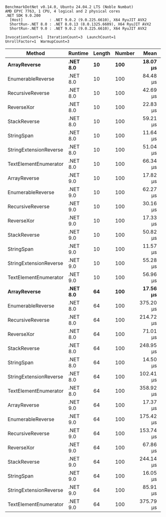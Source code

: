 ```

BenchmarkDotNet v0.14.0, Ubuntu 24.04.2 LTS (Noble Numbat)
AMD EPYC 7763, 1 CPU, 4 logical and 2 physical cores
.NET SDK 9.0.200
  [Host]            : .NET 9.0.2 (9.0.225.6610), X64 RyuJIT AVX2
  ShortRun-.NET 8.0 : .NET 8.0.13 (8.0.1325.6609), X64 RyuJIT AVX2
  ShortRun-.NET 9.0 : .NET 9.0.2 (9.0.225.6610), X64 RyuJIT AVX2

InvocationCount=1  IterationCount=3  LaunchCount=1  
UnrollFactor=1  WarmupCount=3  

```
| Method                 | Runtime  | Length | Number | Mean      | Error       | StdDev    | Median     | Min        | Max       | Allocated |
|----------------------- |--------- |------- |------- |----------:|------------:|----------:|-----------:|-----------:|----------:|----------:|
| **ArrayReverse**           | **.NET 8.0** | **10**     | **100**    |  **18.07 μs** |   **178.91 μs** |  **9.806 μs** |  **15.418 μs** |   **9.868 μs** |  **28.93 μs** |  **10.09 KB** |
| EnumerableReverse      | .NET 8.0 | 10     | 100    |  84.48 μs |   390.09 μs | 21.382 μs |  83.636 μs |  63.528 μs | 106.27 μs |  25.72 KB |
| RecursiveReverse       | .NET 8.0 | 10     | 100    |  42.69 μs |   271.12 μs | 14.861 μs |  37.039 μs |  31.489 μs |  59.55 μs |  33.53 KB |
| ReverseXor             | .NET 8.0 | 10     | 100    |  22.83 μs |   184.71 μs | 10.125 μs |  19.627 μs |  14.686 μs |  34.16 μs |  10.09 KB |
| StackReverse           | .NET 8.0 | 10     | 100    |  59.21 μs |   288.61 μs | 15.820 μs |  56.696 μs |  44.793 μs |  76.13 μs |  31.19 KB |
| StringSpan             | .NET 8.0 | 10     | 100    |  11.64 μs |   160.63 μs |  8.805 μs |   6.638 μs |   6.477 μs |  21.81 μs |   5.41 KB |
| StringExtensionReverse | .NET 8.0 | 10     | 100    |  51.04 μs |   534.23 μs | 29.283 μs |  41.076 μs |  28.042 μs |  84.01 μs |  28.84 KB |
| TextElementEnumerator  | .NET 8.0 | 10     | 100    |  66.34 μs |   103.86 μs |  5.693 μs |  66.915 μs |  60.382 μs |  71.72 μs |  10.09 KB |
| ArrayReverse           | .NET 9.0 | 10     | 100    |  17.82 μs |   188.33 μs | 10.323 μs |  12.373 μs |  11.361 μs |  29.73 μs |  10.09 KB |
| EnumerableReverse      | .NET 9.0 | 10     | 100    |  62.27 μs |   465.78 μs | 25.531 μs |  51.436 μs |  43.942 μs |  91.43 μs |  17.91 KB |
| RecursiveReverse       | .NET 9.0 | 10     | 100    |  30.16 μs |   241.51 μs | 13.238 μs |  24.696 μs |  20.528 μs |  45.26 μs |  33.53 KB |
| ReverseXor             | .NET 9.0 | 10     | 100    |  17.33 μs |   137.20 μs |  7.520 μs |  17.192 μs |   9.878 μs |  24.92 μs |   9.81 KB |
| StackReverse           | .NET 9.0 | 10     | 100    |  50.82 μs |   252.81 μs | 13.857 μs |  43.321 μs |  42.319 μs |  66.81 μs |  31.19 KB |
| StringSpan             | .NET 9.0 | 10     | 100    |  11.57 μs |   167.26 μs |  9.168 μs |   6.333 μs |   6.212 μs |  22.15 μs |   5.13 KB |
| StringExtensionReverse | .NET 9.0 | 10     | 100    |  55.28 μs |   257.84 μs | 14.133 μs |  49.524 μs |  44.935 μs |  71.38 μs |  17.91 KB |
| TextElementEnumerator  | .NET 9.0 | 10     | 100    |  56.96 μs |    59.46 μs |  3.259 μs |  56.706 μs |  53.841 μs |  60.34 μs |  10.09 KB |
| **ArrayReverse**           | **.NET 8.0** | **64**     | **100**    |  **17.56 μs** |   **264.06 μs** | **14.474 μs** |   **9.893 μs** |   **8.541 μs** |  **34.26 μs** |  **30.41 KB** |
| EnumerableReverse      | .NET 8.0 | 64     | 100    | 375.20 μs | 1,145.38 μs | 62.782 μs | 368.861 μs | 315.832 μs | 440.91 μs |  59.31 KB |
| RecursiveReverse       | .NET 8.0 | 64     | 100    | 214.72 μs |   969.97 μs | 53.168 μs | 201.968 μs | 169.096 μs | 273.11 μs | 560.88 KB |
| ReverseXor             | .NET 8.0 | 64     | 100    |  71.01 μs |   275.81 μs | 15.118 μs |  67.097 μs |  58.239 μs |  87.70 μs |  30.41 KB |
| StackReverse           | .NET 8.0 | 64     | 100    | 248.95 μs |   380.98 μs | 20.883 μs | 244.118 μs | 230.911 μs | 271.83 μs |  88.22 KB |
| StringSpan             | .NET 8.0 | 64     | 100    |  14.50 μs |   186.28 μs | 10.211 μs |   9.949 μs |   7.365 μs |  26.20 μs |  15.56 KB |
| StringExtensionReverse | .NET 8.0 | 64     | 100    | 102.41 μs |   603.32 μs | 33.070 μs |  83.972 μs |  82.669 μs | 140.59 μs |  68.69 KB |
| TextElementEnumerator  | .NET 8.0 | 64     | 100    | 358.92 μs | 1,652.01 μs | 90.552 μs | 319.588 μs | 294.680 μs | 462.49 μs |  20.25 KB |
| ArrayReverse           | .NET 9.0 | 64     | 100    |  17.37 μs |   276.04 μs | 15.131 μs |   9.698 μs |   7.603 μs |  34.80 μs |  30.41 KB |
| EnumerableReverse      | .NET 9.0 | 64     | 100    | 175.42 μs |   811.37 μs | 44.474 μs | 179.996 μs | 128.841 μs | 217.44 μs |  38.22 KB |
| RecursiveReverse       | .NET 9.0 | 64     | 100    | 153.74 μs |   202.31 μs | 11.089 μs | 147.927 μs | 146.775 μs | 166.53 μs | 560.88 KB |
| ReverseXor             | .NET 9.0 | 64     | 100    |  67.86 μs |   300.55 μs | 16.474 μs |  59.351 μs |  57.387 μs |  86.85 μs |  30.41 KB |
| StackReverse           | .NET 9.0 | 64     | 100    | 244.14 μs |   829.34 μs | 45.459 μs | 226.633 μs | 210.042 μs | 295.75 μs |  88.22 KB |
| StringSpan             | .NET 9.0 | 64     | 100    |  16.05 μs |   253.31 μs | 13.885 μs |   9.137 μs |   6.973 μs |  32.03 μs |  15.56 KB |
| StringExtensionReverse | .NET 9.0 | 64     | 100    |  85.91 μs |   267.40 μs | 14.657 μs |  92.524 μs |  69.109 μs |  96.09 μs |  38.22 KB |
| TextElementEnumerator  | .NET 9.0 | 64     | 100    | 375.79 μs | 1,634.93 μs | 89.616 μs | 337.171 μs | 311.965 μs | 478.25 μs |  20.25 KB |
